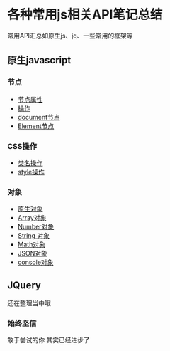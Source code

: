 # 各种常用js相关API笔记总结
常用API汇总如原生js、jq、一些常用的框架等 

## 原生javascript

### 节点
* [节点属性](jiedian.md)
* [操作](j_caozuo.md)
* [document节点](document.md)
* [Element节点](element.md)

### CSS操作
* [类名操作](style-name.md)
* [style操作](style.md)

### 对象
* [原生对象](obj.md)
* [Array对象](arr.md)
* [Number对象](number.md)
* [String 对象](string.md)
* [Math对象](math.md)
* [JSON对象](json.md)
* [console对象](console.md)

## JQuery
还在整理当中哦

### 始终坚信
敢于尝试的你 其实已经进步了
